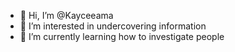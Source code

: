 - 👋 Hi, I’m @Kayceeama
- 👀 I’m interested in undercovering information 
- 🌱 I’m currently learning how to investigate people 


<!---
Kayceeama/Kayceeama is a ✨ special ✨ repository because its `README.md` (this file) appears on your GitHub profile.
You can click the Preview link to take a look at your changes.
--->
